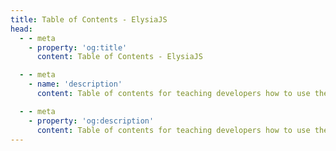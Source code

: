 ```yaml
---
title: Table of Contents - ElysiaJS
head:
  - - meta
    - property: 'og:title'
      content: Table of Contents - ElysiaJS

  - - meta
    - name: 'description'
      content: Table of contents for teaching developers how to use the eden + tanstack/query integration.

  - - meta
    - property: 'og:description'
      content: Table of contents for teaching developers how to use the eden + tanstack/query integration.
---
```

